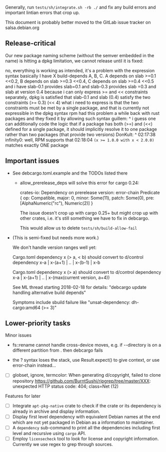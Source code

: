 Generally, run `tests/sh/integrate.sh -rb ./` and fix any build errors and
important lintian errors that crop up.

This document is probably better moved to the GitLab issue tracker on salsa.debian.org

## Release-critical

Our new package naming scheme (without the semver embedded in the name) is
hitting a dpkg limitation, we cannot release until it is fixed:

<infinity0> no, everything is working as intended, it's a problem with the expression syntax
<infinity0> basically I have X build-depends A, B, C. A depends on slab >=0.1 <<0.2, B depends on slab >=0.3 <<0.4, C depends on slab >=0.4 <<0.5 and i have slab-0.1 provides slab=0.1 and slab-0.3 provides slab =0.3 and slab at version 0.4
<infinity0> because i can only express >= and << constraints separately, dpkg is satisfied that slab-0.1 and slab (0.4) satisfy the two constraints (>= 0.3) (<< 4)
<infinity0> what i need to express is that the two constraints must be met by a single package, and that is currently not expressible in the dpkg syntax
<infinity0> rpm had this problem a while back with rust packages and they fixed it by allowing such syntax
<infinity0> guillem: ^
<infinity0> i guess one can additionally code the logic that if a package has both (>=) and (<<) defined for a single package, it should implicitly resolve it to one package rather than two packages (that provide two versions)
<infinity0> DonKult: ^
<infinity0> 02:17:38 <ignatenkobrain> infinity0: well, RPM supports that
<infinity0> 02:18:04 <ignatenkobrain> `(x >= 1.0.0 with x < 2.0.0)` matches exactly ONE package


## Important issues

- See debcargo.toml.example and the TODOs listed there

  - allow_prerelease_deps will solve this error for cargo 0.24:

    crates-io: Dependency on prerelease version: error-chain Predicate { op:
    Compatible, major: 0, minor: Some(11), patch: Some(0), pre:
    [AlphaNumeric("rc"), Numeric(2)] }

    The issue doesn't crop up with cargo 0.25+ but might crop up with other
    crates, i.e. it's still something we have to fix in debcargo.

    This would allow us to delete `tests/sh/build-allow-fail`

- (This is semi-fixed but needs more work.)

  We don't handle version ranges well yet:

  Cargo.toml dependency x (> a, < b) should convert to
  d/control dependency x-a | x-(a+1) | .. | x-(b-1) | x-b

  Cargo.toml dependency x (> a) should convert to
  d/control dependency x-a | x-(a+1) | .. | x-(max(current version, a+4))

  See ML thread starting 2018-02-18 for details:
  "debcargo update handling alternative build depends"

  Symptoms include sbuild failure like "unsat-dependency: dh-cargo:amd64 (>= 3)"


## Lower-priority tasks

Minor issues

- fs::rename cannot handle cross-device moves, e.g. if --directory is on a
  different partition from . then debcargo fails

- the ? syntax loses the stack, use Result.expect() to give context, or use
  error-chain instead...

- [ ] globset, ignore, termcolor:
      When generating d/copyright, failed to clone repository
      https://github.com/BurntSushi/ripgrep/tree/master/XXX: unexpected HTTP status code: 404; class=Net (12)

Features for later

- [ ] Integrate `apt-pkg-native` crate to check if the crate or its dependency
      is already in archive and display information.
- [ ] Display first level dependency with equivalent Debian names at the end
      which are not yet packaged in Debian as a information to maintainer.
- [ ] A `dependency` sub-command to print all the dependencies including first
      level and recursive using `cargo` API.
- [ ] Employ `licensecheck` tool to look for license and copyright information.
      Currently we use regex to grep through sources.
